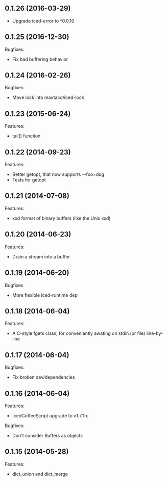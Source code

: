 ## 0.1.26 (2016-03-29)

- Upgrade iced-error to ^0.0.10

## 0.1.25 (2016-12-30)

Bugfixes:
  - Fix bad buffering behavior

## 0.1.24 (2016-02-26)

Bugfixes:
  - Move lock into maxtaco/iced-lock

## 0.1.23 (2015-06-24)

Features:
  - tail() function

## 0.1.22 (2014-09-23)

Features:

  - Better getopt, that now supports --foo=dog
  - Tests for getopt

## 0.1.21 (2014-07-08)

Features:

  - xxd format of binary buffers (like the Unix xxd)

## 0.1.20 (2014-06-23)

Features:

  - Drain a stream into a buffer

## 0.1.19 (2014-06-20)

Bugfixes

  - More flexible iced-runtime dep

## 0.1.18 (2014-06-04)

Features:

  - A C-style fgets class, for conveniently awating on stdin (or file) line-by-line

## 0.1.17 (2014-06-04)

Bugfixes:

  - Fix broken dev/dependencies

## 0.1.16 (2014-06-04)

Features:

  - IcedCoffeeScript upgrade to v1.7.1-c

Bugfixes:

  - Don't consider Buffers as objects

## 0.1.15 (2014-05-28)

Features:

  - dict_union and dict_merge
